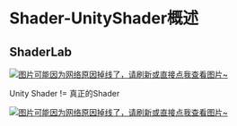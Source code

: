 # Shader-UnityShader概述

## ShaderLab
[![图片可能因为网络原因掉线了，请刷新或直接点我查看图片~](https://cdn.jsdelivr.net/gh/ylsislove/image-home/test/20210427054913.png)](https://cdn.jsdelivr.net/gh/ylsislove/image-home/test/20210427054913.png)

Unity Shader != 真正的Shader

[![图片可能因为网络原因掉线了，请刷新或直接点我查看图片~](https://cdn.jsdelivr.net/gh/ylsislove/image-home/test/20210427055025.png)](https://cdn.jsdelivr.net/gh/ylsislove/image-home/test/20210427055025.png)
